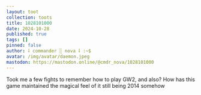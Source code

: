 ```yaml
---
layout: toot
collection: toots
title: 1028101000
date: 2024-10-28
published: true
tags: []
pinned: false
author: ⸸ commander ░ nova ⸸ :~$
avatar: /img/avatar/daemon.jpeg
mastodon: https://mastodon.online/@cmdr_nova/1028101000
---
```


Took me a few fights to remember how to play GW2, and also? How has this game maintained the magical feel of it still being 2014 somehow
